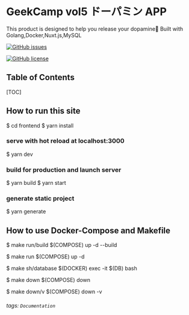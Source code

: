 
GeekCamp vol5 ドーパミン APP
===

This product is designed to help you release your dopamine🥳
Built with Golang,Docker,Nuxt.js,MySQL

[![GitHub issues](https://img.shields.io/github/issues/SystemEngineeringTeam/geekcamp-vol5?style=for-the-badge)](https://github.com/SystemEngineeringTeam/geekcamp-vol5/issues)

[![GitHub license](https://img.shields.io/github/license/SystemEngineeringTeam/geekcamp-vol5?style=for-the-badge)](https://github.com/SystemEngineeringTeam/geekcamp-vol5/blob/main/LICENSE)


## Table of Contents

[TOC]


## How to run this site
$ cd frontend
$ yarn install

### serve with hot reload at localhost:3000
$ yarn dev

### build for production and launch server
$ yarn build
$ yarn start

### generate static project
$ yarn generate

## How to use Docker-Compose and Makefile

$ make run/build
	$(COMPOSE) up -d --build
    
$ make run
	$(COMPOSE) up -d

$ make sh/database
	$(DOCKER) exec -it $(DB) bash

$ make down
	$(COMPOSE) down

$ make down/v
	$(COMPOSE) down -v


###### tags: `Documentation`
